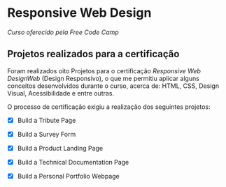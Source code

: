 # Responsive Web Design

_Curso oferecido pela Free Code Camp_



## Projetos realizados para a certificação

Foram realizados oito Projetos para o certificação _Responsive Web DesignWeb_ (Design Responsivo), o que me permitiu aplicar alguns conceitos desenvolvidos durante o curso, acerca de: HTML, CSS, Design Visual, Acessibilidade e entre outras.

O processo de certificação exigiu a realização dos seguintes projetos:

- [x] Build a Tribute Page
- [x] Build a Survey Form
- [x] Build a Product Landing Page
- [x] Build a Technical Documentation Page
- [x] Build a Personal Portfolio Webpage



